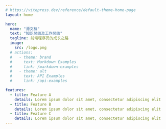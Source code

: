```yaml
---
# https://vitepress.dev/reference/default-theme-home-page
layout: home

hero:
  name: "源文档"
  text: "知识总结及工作总结"
  tagline: 前端程序员的成长之路
  image:
    src: /logo.png
  # actions:
  #   - theme: brand
  #     text: Markdown Examples
  #     link: /markdown-examples
  #   - theme: alt
  #     text: API Examples
  #     link: /api-examples

features:
  - title: Feature A
    details: Lorem ipsum dolor sit amet, consectetur adipiscing elit
  - title: Feature B
    details: Lorem ipsum dolor sit amet, consectetur adipiscing elit
  - title: Feature C
    details: Lorem ipsum dolor sit amet, consectetur adipiscing elit
---
```


